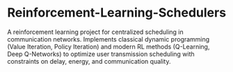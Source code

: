 # Reinforcement-Learning-Schedulers
A reinforcement learning project for centralized scheduling in communication networks. Implements classical dynamic programming (Value Iteration, Policy Iteration) and modern RL methods (Q-Learning, Deep Q-Networks) to optimize user transmission scheduling with constraints on delay, energy, and communication quality.
